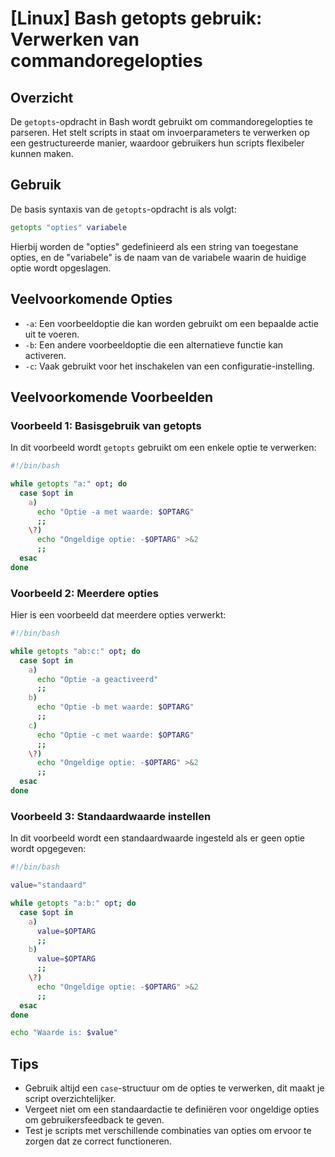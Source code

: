 # [Linux] Bash getopts gebruik: Verwerken van commandoregelopties

## Overzicht
De `getopts`-opdracht in Bash wordt gebruikt om commandoregelopties te parseren. Het stelt scripts in staat om invoerparameters te verwerken op een gestructureerde manier, waardoor gebruikers hun scripts flexibeler kunnen maken.

## Gebruik
De basis syntaxis van de `getopts`-opdracht is als volgt:

```bash
getopts "opties" variabele
```

Hierbij worden de "opties" gedefinieerd als een string van toegestane opties, en de "variabele" is de naam van de variabele waarin de huidige optie wordt opgeslagen.

## Veelvoorkomende Opties
- `-a`: Een voorbeeldoptie die kan worden gebruikt om een bepaalde actie uit te voeren.
- `-b`: Een andere voorbeeldoptie die een alternatieve functie kan activeren.
- `-c`: Vaak gebruikt voor het inschakelen van een configuratie-instelling.

## Veelvoorkomende Voorbeelden

### Voorbeeld 1: Basisgebruik van getopts
In dit voorbeeld wordt `getopts` gebruikt om een enkele optie te verwerken:

```bash
#!/bin/bash

while getopts "a:" opt; do
  case $opt in
    a)
      echo "Optie -a met waarde: $OPTARG"
      ;;
    \?)
      echo "Ongeldige optie: -$OPTARG" >&2
      ;;
  esac
done
```

### Voorbeeld 2: Meerdere opties
Hier is een voorbeeld dat meerdere opties verwerkt:

```bash
#!/bin/bash

while getopts "ab:c:" opt; do
  case $opt in
    a)
      echo "Optie -a geactiveerd"
      ;;
    b)
      echo "Optie -b met waarde: $OPTARG"
      ;;
    c)
      echo "Optie -c met waarde: $OPTARG"
      ;;
    \?)
      echo "Ongeldige optie: -$OPTARG" >&2
      ;;
  esac
done
```

### Voorbeeld 3: Standaardwaarde instellen
In dit voorbeeld wordt een standaardwaarde ingesteld als er geen optie wordt opgegeven:

```bash
#!/bin/bash

value="standaard"

while getopts "a:b:" opt; do
  case $opt in
    a)
      value=$OPTARG
      ;;
    b)
      value=$OPTARG
      ;;
    \?)
      echo "Ongeldige optie: -$OPTARG" >&2
      ;;
  esac
done

echo "Waarde is: $value"
```

## Tips
- Gebruik altijd een `case`-structuur om de opties te verwerken, dit maakt je script overzichtelijker.
- Vergeet niet om een standaardactie te definiëren voor ongeldige opties om gebruikersfeedback te geven.
- Test je scripts met verschillende combinaties van opties om ervoor te zorgen dat ze correct functioneren.